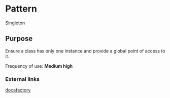 
# Pattern

Singleton

## Purpose

Ensure a class has only one instance and provide a global point of access to it.

Frequency of use: **Medium high**

### External links

[docafactory](http://www.dofactory.com/net/singleton-design-pattern)